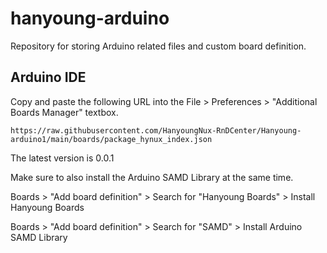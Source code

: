 # hanyoung-arduino
Repository for storing Arduino related files and custom board definition.


## Arduino IDE

Copy and paste the following URL into the File > Preferences > "Additional Boards Manager" textbox.

```
https://raw.githubusercontent.com/HanyoungNux-RnDCenter/Hanyoung-arduino1/main/boards/package_hynux_index.json
```

The latest version is 0.0.1

Make sure to also install the Arduino SAMD Library at the same time.

Boards > "Add board definition" > Search for "Hanyoung Boards" > Install Hanyoung Boards

Boards > "Add board definition" > Search for "SAMD" > Install Arduino SAMD Library


